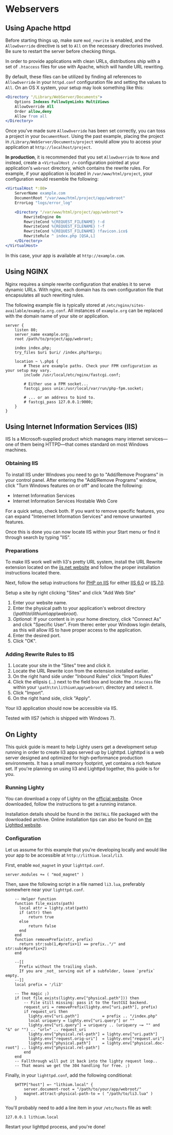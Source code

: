 # Webservers

## Using Apache httpd

Before starting things up, make sure `mod_rewrite` is enabled, and the `AllowOverride` directive
is set to `All` on the necessary directories involved. Be sure to restart the server before
checking things.

In order to provide applications with clean URLs, distributions ship with a set of `.htaccess` files for use with Apache, which will handle URL rewriting.

By default, these files can be utilized by finding all references to `AllowOverride` in your `httpd.conf` configuration file and setting the values to `All`. On an OS X system, your setup may look something like this:

```apache
<Directory "/Library/WebServer/Documents">
    Options Indexes FollowSymLinks MultiViews
    AllowOverride All
    Order allow,deny
    Allow from all
</Directory>
```

Once you've made sure `AllowOverride` has been set correctly, you can toss a project in your `DocumentRoot`. Using the past example, placing the project in `/Library/WebServer/Documents/project` would allow you to access your application at `http://localhost/project`.

**In production**, it is recommended that you set `AllowOverride` to `None` and instead, create a `<VirtualHost />` configuration pointed at your application's `webroot` directory, which contains the rewrite rules. For example, if your application is located in `/var/www/html/project`, your configuration would resemble the following:

```apache
<VirtualHost *:80>
	ServerName example.com
	DocumentRoot "/var/www/html/project/app/webroot"
	ErrorLog "logs/error_log"

	<Directory "/var/www/html/project/app/webroot">
		RewriteEngine On
		RewriteCond %{REQUEST_FILENAME} !-d
		RewriteCond %{REQUEST_FILENAME} !-f
		RewriteCond %{REQUEST_FILENAME} !favicon.ico$
		RewriteRule ^ index.php [QSA,L]
	</Directory>
</VirtualHost>
```

In this case, your app is available at `http://example.com`.

## Using NGINX

Nginx requires a simple rewrite configuration that enables it to serve dynamic URLs. With nginx, each domain has its own configuration file that encapsulates all such rewriting rules.

The following example file is typically stored at `/etc/nginx/sites-available/example.org.conf`. All instances of `example.org` can be replaced with the domain name of your site or application.

```nginx
server {
	listen 80;
	server_name example.org;
	root /path/to/project/app/webroot;
	
	index index.php;
	try_files $uri $uri/ /index.php?$args;	

	location ~ \.php$ {
		# These are example paths. Check your FPM configuration as your setup may vary.
		include /usr/local/etc/nginx/fastcgi.conf;
		
		# Either use a FPM socket...
		fastcgi_pass unix:/usr/local/var/run/php-fpm.socket;
        
		# ... or an address to bind to.
		# fastcgi_pass 127.0.0.1:9000;
	}
}
```

## Using Internet Information Services (IIS)

IIS Is a Microsoft-supplied product which manages many internet services—one of them being HTTPD—that comes standard on most Windows machines.

### Obtaining IIS

To install IIS under Windows you need to go to "Add/Remove Programs" in your control panel. After entering the "Add/Remove Programs" window, click "Turn Windows features on or off" and locate the following:

- Internet Information Services
- Internet Information Services Hostable Web Core

For a quick setup, check both. If you want to remove specific features, you can expand "Intenernet Information Services" and remove unwanted features.

Once this is done you can now locate IIS within your Start menu or find it through search by typing "IIS".

### Preparations

To make IIS work well with li3's pretty URL system, install the URL Rewrite extension located on the [iis.net website](http://www.iis.net/download/URLRewrite) and follow the proper installation instructions located there.

Next, follow the setup instructions for [PHP on IIS](http://php.iis.net/) for either [IIS 6.0](http://learn.iis.net/page.aspx/247/using-fastcgi-to-host-php-applications-on-iis-60/) or [IIS 7.0](http://learn.iis.net/page.aspx/246/using-fastcgi-to-host-php-applications-on-iis-7/).

Setup a site by right clicking "Sites" and click "Add Web Site"

1. Enter your website name.
2. Enter the physical path to your application's webroot directory (_\path\to\lithium\app\webroot_).
3. _Optional:_ If your content is in your home directory, click "Connect As" and click "Specific User". From therec enter your Windows login details, as this will allow IIS to have proper access to the application.
4. Enter the desired port.
5. Click "OK".

### Adding Rewrite Rules to IIS

1. Locate your site in the "Sites" tree and click it.
2. Locate the URL Rewrite icon from the extension installed earlier.
3. On the right hand side under "Inbound Rules" click "Import Rules"
4. Click the ellipsis (...) next to the field box and locate the `.htaccess` file within your `\path\to\lithium\app\webroot\` directory and select it.
5. Click "Import".
6. On the right hand side, click "Apply".

Your li3 application should now be accessible via IIS.

<div class="note">
	Tested with IIS7 (which is shipped with Windows 7).
</div>

## On Lighty

This quick guide is meant to help Lighty users get a development setup running in order to create li3 apps served up by Lighttpd. Lighttpd is a web server designed and optimized for high-performance production environments. It has a small memory footprint, yet contains a rich feature set. If you're planning on using li3 and Lighttpd together, this guide is for you.

### Running Lighty

You can download a copy of Lighty on the [official website](http://www.lighttpd.net/download/). Once downloaded, follow the instructions to get a running instance.

Installation details should be found in the `INSTALL` file packaged with the downloaded archive. Online installation tips can also be found on [the Lighttpd website](http://redmine.lighttpd.net/projects/lighttpd/wiki/InstallFromSource).

### Configuration

Let us assume for this example that you're developing locally and would like your app to be accessible at `http://lithium.local/li3`.

First, enable `mod_magnet` in your `lighttpd.conf`.

```lighty
server.modules += ( "mod_magnet" )
```

Then, save the following script in a file named `li3.lua`, preferably somewhere near your `lighttpd.conf`.

```lighty
	-- Helper function
	function file_exists(path)
	  local attr = lighty.stat(path)
	  if (attr) then
	      return true
	  else
	      return false
	  end
	end
	function removePrefix(str, prefix)
	  return str:sub(1,#prefix+1) == prefix.."/" and str:sub(#prefix+2)
	end

	--[[
	  Prefix without the trailing slash.
	  If you are _not_ serving out of a subfolder, leave `prefix` empty.
	--]]
	local prefix = '/li3'

	-- The magic ;)
	if (not file_exists(lighty.env["physical.path"])) then
	    -- File still missing: pass it to the fastCGI backend.
	    request_uri = removePrefix(lighty.env["uri.path"], prefix)
	    if request_uri then
	      lighty.env["uri.path"]          = prefix .. "/index.php"
	      local uriquery = lighty.env["uri.query"] or ""
	      lighty.env["uri.query"] = uriquery .. (uriquery ~= "" and "&" or "") .. "url=" .. request_uri
	      lighty.env["physical.rel-path"] = lighty.env["uri.path"]
	      lighty.env["request.orig-uri"]  = lighty.env["request.uri"]
	      lighty.env["physical.path"]     = lighty.env["physical.doc-root"] .. lighty.env["physical.rel-path"]
	    end
	end
	-- Fallthrough will put it back into the lighty request loop..
	-- That means we get the 304 handling for free. ;)
```

Finally, in your `lighttpd.conf`, add the following conditional:

```lighty
	$HTTP["host"] =~ "lithium.local" {
		server.document-root = "/path/to/your/app/webroot/"
		magnet.attract-physical-path-to = ( "/path/to/li3.lua" )
	}
```

You'll probably need to add a line item in your `/etc/hosts` file as well:

```text
127.0.0.1 lithium.local
```

Restart your lighttpd process, and you're done!
